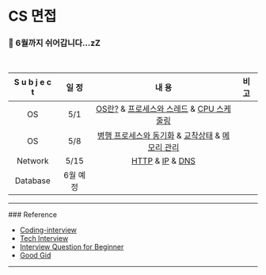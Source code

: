 # CS 면접




### :microphone: 6월까지 쉬어갑니다...zZ

<br>

| S u b j e c t |  일 정   |                            내 용                             | 비 고 |
| :-----------: | :------: | :----------------------------------------------------------: | :---: |
|      OS       |   5/1    | [OS란?](https://github.com/windy825/Study_box/tree/master/CS면접/1.OS/1-1.%20OS란) & [프로세스와 스레드](https://github.com/windy825/Study_box/tree/master/CS면접/1.OS/1-2.%20프로세스와%20스레드) & [CPU 스케줄링](https://github.com/windy825/Study_box/tree/master/CS면접/1.OS/1-3.%20CPU스케줄링) |       |
|      OS       |   5/8    | [병행 프로세스와 동기화](https://github.com/windy825/Study_box/tree/master/CS면접/1.OS/1-4.%20병행%20프로세스와%20동기화) & [교착상태](https://github.com/windy825/Study_box/tree/master/CS면접/1.OS/1-5.%20교착상태) & [메모리 관리](https://github.com/windy825/Study_box/tree/master/CS면접/1.OS/1-6.%20메모리%20관리) |       |
|    Network    |   5/15   | [HTTP](https://github.com/windy825/Study_box/tree/master/CS%EB%A9%B4%EC%A0%91/2.Network/2-1.%20HTTP) & [IP](https://github.com/windy825/Study_box/tree/master/CS%EB%A9%B4%EC%A0%91/2.Network/2-2.%20IP) & [DNS](https://github.com/windy825/Study_box/tree/master/CS%EB%A9%B4%EC%A0%91/2.Network/2-3.%20DNS) |       |
|   Database    | 6월 예정 |                                                              |       |



<hr>
### Reference

- [Coding-interview](https://github.com/qkraudghgh/coding-interview)
- [Tech Interview](https://gyoogle.dev/blog/)
- [Interview Question for Beginner](https://github.com/JaeYeopHan/Interview_Question_for_Beginner)
- [Good Gid](https://goodgid.github.io/)

<hr>


